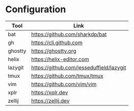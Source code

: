 # Configuration

| Tool    | Link                                     |
| ------- | ---------------------------------------- |
| bat     | https://github.com/sharkdp/bat           |
| gh      | https://cli.github.com                   |
| ghostty | https://ghostty.org                      |
| helix   | https://helix-editor.com                 |
| lazygit | https://github.com/jesseduffield/lazygit |
| tmux    | https://github.com/tmux/tmux             |
| vim     | https://github.com/vim/vim               |
| xplr    | https://xplr.dev                         |
| zellij  | https://zellij.dev                       |
